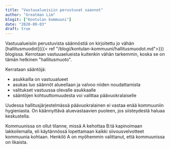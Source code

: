 ```yaml
---
title: "Vastuualueisiin perustuvat saannot"
author: "Greatman Lim"
blogit: ["Kontulan kommuuni"]
date: "2020-09-03"
draft: true
---
```


Vastuualueisiin perustuvista säännöstiä on kirjoitettu jo vähän [hallitusmuodot]({{< ref "/blogi/kontulan-kommuuni/hallitusmuodot.md">}}) blogissa. Kerrotaan vastuuaelueista kuitenkin vähän tarkemmin, koska se on tämän hetkinen "hallitusmuoto".

Kerrataan sääntöjä:

  - asukkailla on vastuualueet
  - asukas luo säännöt alueellaan ja valvoo niiden noudattamista
  - valitukset vastuussa olevalle asukkaalle
  - sääntöjen kohtuuttomuudesta voi valittaa päävuokralaiselle

Uudessa hallitusjärjestelmässä päävuokralainen ei vastaa enää kommuuniin hygieniasta. On käännyttävä aluevastaavien puoleen, jos siisteydestä haluaa keskustella.

Kommuunissa on ollut tilanne, missä A kehottaa B:tä kapinoimaan lakkoilemalla, eli käytännössä lopettamaan kaikki siivousvelvotteet kommuunia kohtaan. Henkilö A on myöhemmin valittanut, että kommuunissa on likaista.

